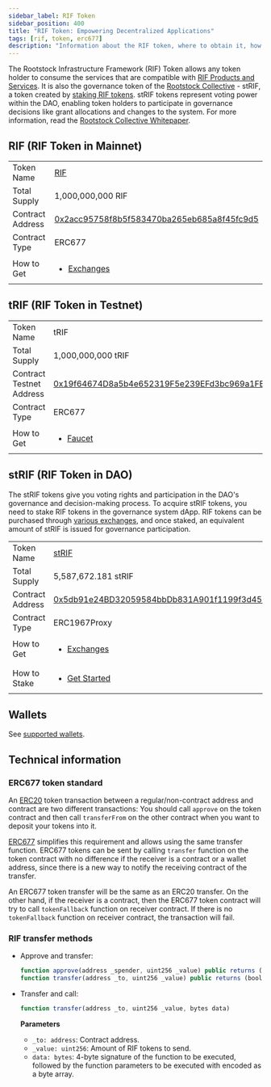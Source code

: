```yaml
---
sidebar_label: RIF Token
sidebar_position: 400
title: "RIF Token: Empowering Decentralized Applications"
tags: [rif, token, erc677]
description: "Information about the RIF token, where to obtain it, how to transfer it, and technical details on its token standard"
---
```


The Rootstock Infrastructure Framework (RIF) Token allows any token holder to consume the services that are compatible with [RIF Products and Services](/concepts/rif-suite/). It is also the governance token of the [Rootstock Collective](https://rootstockcollective.xyz/) - stRIF, a token created by [staking RIF tokens](#strif-rif-token-in-dao). stRIF tokens represent voting power within the DAO, enabling token holders to participate in governance decisions like grant allocations and changes to the system. For more information, read the [Rootstock Collective Whitepaper](https://wiki.rootstockcollective.xyz/2c6e3b87b49f4c1e9225b713e1b49538?v=819168fca4964319896c19e8299a8ea0).

## RIF (RIF Token in Mainnet)

<table class="table">
  <tbody>
    <tr>
      <td scope="row">Token Name</td>
      <td><a href="https://coinmarketcap.com/currencies/rsk-infrastructure-framework/" target="_blank">RIF</a></td>
    </tr>
    <tr>
      <td scope="row">Total Supply</td>
      <td>1,000,000,000 RIF</td>
    </tr>
    <tr>
      <td scope="row">Contract Address</td>
      <td><a href="https://explorer.rootstock.io/address/0x2acc95758f8b5f583470ba265eb685a8f45fc9d5" target="_blank">0x2acc95758f8b5f583470ba265eb685a8f45fc9d5</a></td>
    </tr>
    <tr>
      <td scope="row">Contract Type</td>
      <td>ERC677</td>
    </tr>
    <tr>
      <td scope="row">How to Get</td>
      <td>
        <ul>
            <li><a href="https://rif.technology/rif-token/" target="_blank">Exchanges</a></li>
        </ul>
      </td>
    </tr>
  </tbody>
</table>

## tRIF (RIF Token in Testnet)

<table class="table">
  <tbody>
    <tr>
      <td scope="row">Token Name</td>
      <td>tRIF</td>
    </tr>
    <tr>
      <td scope="row">Total Supply</td>
      <td>1,000,000,000 tRIF</td>
    </tr>
    <tr>
      <td scope="row">Contract Testnet Address</td>
      <td><a href="https://explorer.testnet.rootstock.io/address/0x19f64674d8a5b4e652319f5e239efd3bc969a1fe" target="_blank">0x19f64674D8a5b4e652319F5e239EFd3bc969a1FE</a></td>
    </tr>
    <tr>
      <td scope="row">Contract Type</td>
      <td>ERC677</td>
    </tr>
    <tr>
      <td scope="row">How to Get</td>
      <td>
        <ul>
            <li><a href="https://faucet.rifos.org/" target="_blank">Faucet</a></li>
        </ul>
      </td>
    </tr>
  </tbody>
</table>

## stRIF (RIF Token in DAO)

The stRIF tokens give you voting rights and participation in the DAO's governance and decision-making process. To acquire stRIF tokens, you need to stake RIF tokens in the governance system dApp. RIF tokens can be purchased through [various exchanges](https://wiki.rootstockcollective.xyz/Token-Resources-e3f89008a96e4dcab3037ff7861d9d8a), and once staked, an equivalent amount of stRIF is issued for governance participation.

<table class="table">
  <tbody>
    <tr>
      <td scope="row">Token Name</td>
      <td><a href="https://wiki.rootstockcollective.xyz/2c6e3b87b49f4c1e9225b713e1b49538?v=819168fca4964319896c19e8299a8ea0" target="_blank">stRIF</a></td>
    </tr>
    <tr>
      <td scope="row">Total Supply</td>
      <td>5,587,672.181 stRIF</td>
    </tr>
    <tr>
      <td scope="row">Contract Address</td>
      <td><a href="https://rootstock.blockscout.com/token/0x5db91e24BD32059584bbDb831A901f1199f3d459?tab=contract" target="_blank">0x5db91e24BD32059584bbDb831A901f1199f3d459</a></td>
    </tr>
    <tr>
      <td scope="row">Contract Type</td>
      <td>ERC1967Proxy</td>
    </tr>
    <tr>
      <td scope="row">How to Get</td>
      <td>
        <ul>
            <li><a href="https://rif.technology/rif-token/" target="_blank">Exchanges</a></li>
        </ul>
      </td>
    </tr>
    <tr>
      <td scope="row">How to Stake</td>
      <td>
        <ul>
            <li><a href="http://app.rootstockcollective.xyz/" target="_blank">Get Started</a></li>
        </ul>
      </td>
    </tr>
  </tbody>
</table>

## Wallets

See [supported wallets](/dev-tools/wallets/).

## Technical information

### ERC677 token standard

An [ERC20](https://github.com/ethereum/EIPs/issues/20)
token transaction between a regular/non-contract address and contract are two different transactions: You should call `approve` on the token contract and then call `transferFrom` on the other contract when you want to deposit your tokens into it.

[ERC677](https://github.com/ethereum/EIPs/issues/677)
simplifies this requirement and allows using the same transfer function. ERC677 tokens can be sent by calling `transfer` function on the token contract with no difference if the receiver is a contract or a wallet address, since there is a new way to notify the receiving contract of the transfer.

An ERC677 token transfer will be the same as an ERC20 transfer. On the other hand, if the receiver is a contract, then the ERC677 token contract will try to call `tokenFallback` function on receiver contract. If there is no `tokenFallback` function on receiver contract, the transaction will fail.

### RIF transfer methods

- Approve and transfer:
    ```js
    function approve(address _spender, uint256 _value) public returns (bool)
    function transfer(address _to, uint256 _value) public returns (bool)
    ```

- Transfer and call:
    ```js
    function transfer(address _to, uint256 _value, bytes data)
    ```

    **Parameters**
    - `_to: address`: Contract address.
    - `_value: uint256`: Amount of RIF tokens to send.
    - `data: bytes`: 4-byte signature of the function to be executed, followed by the function parameters to be executed with encoded as a byte array.
